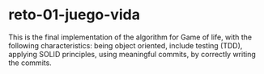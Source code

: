 # reto-01-juego-vida
This is the final implementation of the algorithm for Game of life, with the following characteristics: being object oriented, include testing (TDD), applying SOLID principles, using meaningful commits, by correctly writing the commits.
